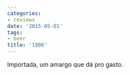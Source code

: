 ```yaml
---
categories:
- reviews
date: '2015-05-01'
tags:
- beer
title: '1906'
---
```


Importada, um amargo que dá pro gasto.